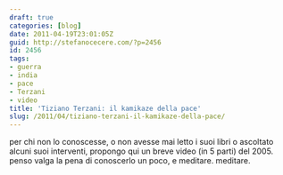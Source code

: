 ```yaml
---
draft: true
categories: [blog]
date: 2011-04-19T23:01:05Z
guid: http://stefanocecere.com/?p=2456
id: 2456
tags:
- guerra
- india
- pace
- Terzani
- video
title: 'Tiziano Terzani: il kamikaze della pace'
slug: /2011/04/tiziano-terzani-il-kamikaze-della-pace/
---
```


per chi non lo conoscesse, o non avesse mai letto i suoi libri o ascoltato alcuni suoi interventi, propongo qui un breve video (in 5 parti) del 2005. penso valga la pena di conoscerlo un poco, e meditare. meditare.